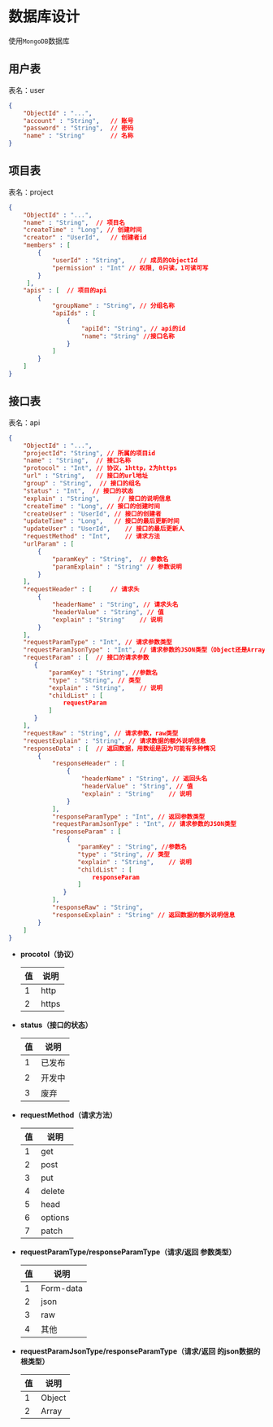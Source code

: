 # 数据库设计

使用`MongoDB`数据库

## 用户表

表名：user

```json
{
    "ObjectId" : "...",
    "account" : "String",	// 账号
    "password" : "String",	// 密码
    "name" : "String"		// 名称
}
```

## 项目表

表名：project

```json
{
    "ObjectId" : "...",
    "name" : "String",	// 项目名
    "createTime" : "Long", // 创建时间
    "creator" : "UserId",	// 创建者id
    "members" : [
        {
            "userId" : "String",	// 成员的ObjectId
            "permission" : "Int" // 权限, 0只读，1可读可写
        }
     ],
    "apis" : [	// 项目的api
        {
            "groupName" : "String", // 分组名称
            "apiIds" : [
                {
                    "apiId": "String", // api的id
                    "name": "String" //接口名称
                }
            ]
        }
    ]
}
```

## 接口表

表名：api

```json
{
    "ObjectId" : "...",
    "projectId": "String", // 所属的项目id
    "name" : "String",	// 接口名称
    "protocol" : "Int", // 协议，1http，2为https
    "url" : "String",	// 接口的url地址
    "group" : "String",	 // 接口的组名
    "status" : "Int",  // 接口的状态
    "explain" : "String",	  // 接口的说明信息
    "createTime" : "Long", // 接口的创建时间
    "createUser" : "UserId", // 接口的创建者
    "updateTime" : "Long",	 // 接口的最后更新时间
    "updateUser" : "UserId",	// 接口的最后更新人
    "requestMethod" : "Int",	// 请求方法
    "urlParam" : [
        {
            "paramKey" : "String",	// 参数名
            "paramExplain" : "String" // 参数说明 
        }
    ],
    "requestHeader" : [		// 请求头
        {
            "headerName" : "String", // 请求头名
            "headerValue" : "String", // 值
            "explain" : "String"	// 说明
        }
    ],
    "requestParamType" : "Int", // 请求参数类型
    "requestParamJsonType" : "Int", // 请求参数的JSON类型（Object还是Array）
    "requestParam" : [  // 接口的请求参数
       {
           "paramKey" : "String", //参数名
           "type" : "String", // 类型
           "explain" : "String",	// 说明
           "childList" : [
               requestParam
           ]
       } 
    ],	
    "requestRaw" : "String", // 请求参数，raw类型
    "requestExplain" : "String", // 请求数据的额外说明信息
    "responseData" : [  // 返回数据，用数组是因为可能有多种情况
     	{
            "responseHeader" : [
                {
                    "headerName" : "String", // 返回头名
                    "headerValue" : "String", // 值
                    "explain" : "String"	// 说明
                }
            ],
            "responseParamType" : "Int", // 返回参数类型
            "requestParamJsonType" : "Int", // 请求参数的JSON类型
            "responseParam" : [
                {
                   "paramKey" : "String", //参数名
                   "type" : "String", // 类型
                   "explain" : "String",	// 说明
                   "childList" : [
                       responseParam
                   ]
               }
            ],
            "responseRaw" : "String",
            "responseExplain" : "String" // 返回数据的额外说明信息
        }   
    ]
}
```

* **procotol（协议）**

  | 值   | 说明  |
  | ---- | ----- |
  | 1    | http  |
  | 2    | https |

* **status（接口的状态）**

  | 值   | 说明   |
  | ---- | ------ |
  | 1    | 已发布 |
  | 2    | 开发中 |
  | 3    | 废弃   |

* **requestMethod（请求方法）**

  | 值   | 说明    |
  | ---- | ------- |
  | 1    | get     |
  | 2    | post    |
  | 3    | put     |
  | 4    | delete  |
  | 5    | head    |
  | 6    | options |
  | 7    | patch   |

* **requestParamType/responseParamType（请求/返回 参数类型）**

  | 值   | 说明      |
  | ---- | --------- |
  | 1    | Form-data |
  | 2    | json      |
  | 3    | raw       |
  | 4    | 其他      |

* **requestParamJsonType/responseParamType（请求/返回 的json数据的根类型）**

  | 值   | 说明   |
  | ---- | ------ |
  | 1    | Object |
  | 2    | Array  |